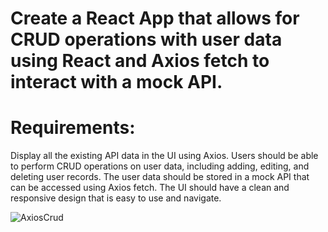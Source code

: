 # Create a React App that allows for CRUD operations with user data using React and Axios fetch to interact with a mock API.

# Requirements:

Display all the existing API data in the UI using Axios.
Users should be able to perform CRUD operations on user data, including adding, editing, and deleting user records.
The user data should be stored in a mock API that can be accessed using Axios fetch.
The UI should have a clean and responsive design that is easy to use and navigate.

![AxiosCrud](https://github.com/user-attachments/assets/0c34cbd2-01be-47e2-9855-67e1c4bcf75f)


